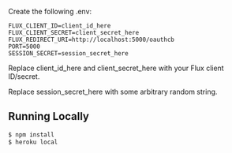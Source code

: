 Create the following .env:

```
FLUX_CLIENT_ID=client_id_here
FLUX_CLIENT_SECRET=client_secret_here
FLUX_REDIRECT_URI=http://localhost:5000/oauthcb
PORT=5000
SESSION_SECRET=session_secret_here
```

Replace client_id_here and client_secret_here with your Flux client
ID/secret.

Replace session_secret_here with some arbitrary random string.

## Running Locally

```sh
$ npm install
$ heroku local
```
